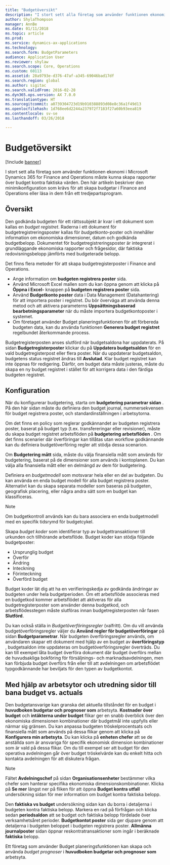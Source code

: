 ```yaml
---
title: "Budgetöversikt"
description: "I stort sett alla företag som använder funktionen ekonomi i Microsoft Dynamics 365 for Finance and Operations måste kunna skapa rapporter över budget kontra faktiska värden. Den här artikeln beskriver den minimikonfiguration som krävs för att skapa budgetar i Finance and Operations eller läsa in dem från ett tredjepartsprogram."
author: ShylaThompson
manager: AnnBe
ms.date: 01/11/2018
ms.topic: article
ms.prod: 
ms.service: dynamics-ax-applications
ms.technology: 
ms.search.form: BudgetParameters
audience: Application User
ms.reviewer: shylaw
ms.search.scope: Core, Operations
ms.custom: 60113
ms.assetid: 28a9793e-d376-47af-a345-69046bad17df
ms.search.region: global
ms.author: sigitac
ms.search.validFrom: 2016-02-28
ms.dyn365.ops.version: AX 7.0.0
ms.translationtype: HT
ms.sourcegitcommit: a0739304723d19b910388893d08e8c36a1f49d13
ms.openlocfilehash: 1d768ee6d2244a237972f7183f27a60b93eea819
ms.contentlocale: sv-se
ms.lasthandoff: 03/26/2018

---
```


# <a name="budgeting-overview"></a>Budgetöversikt

[!include [banner](../includes/banner.md)]

I stort sett alla företag som använder funktionen ekonomi i Microsoft Dynamics 365 for Finance and Operations måste kunna skapa rapporter över budget kontra faktiska värden. Den här artikeln beskriver den minimikonfiguration som krävs för att skapa budgetar i Finance and Operations eller läsa in dem från ett tredjepartsprogram.

<a name="overview"></a>Översikt
--------

Den godkända budgeten för ett rättssubjekt är kvar i ett dokument som kallas en *budget registret*. Raderna i ett dokument för budgetregistreringsposter kallas för *budgetkonto*-poster och innehåller information om ekonomiska dimensioner, datum och godkända budgetbelopp. Dokumentet för budgetregistreringsposter är integrerat i grundläggande ekonomiska rapporter och frågesidor, där faktiska redovisningsbelopp jämförts med budgeterade belopp. 

Det finns flera metoder för att skapa budgetregisterposter i Finance and Operations.

-   Ange information om **budgeten registrera poster** sida.
-   Använd Microsoft Excel mallen som du kan öppna genom att klicka på **Öppna i Excel-** knappen på **budgeten registrera poster** sida.
-   Använd **Budgetkonto poster** data i Data Management (Datahantering) för att importera poster i registret. Du bör överväga att använda denna metod och att aktivera parameterns **Uppsättningsbaserad** **bearbetningsparameter** när du måste importera budgetkontoposter i systemet.
-   Om företaget använder Budget planeringsfunktionen för att förbereda budgeten data, kan du använda funktionen **Generera budget registret** regelbundet återkommande process.

Budgetregisterposten anses slutförd när budgetsaldona har uppdaterats. På sidan **Budgetregisterposter** klickar du på **Uppdatera budgetsaldon** för en vald budgetregisterpost eller flera poster. När du uppdaterar budgetsaldon, budgetens status registret ändras till **Avslutad**. Klar budget registret kan inte öppnas för redigering. Därför, om budget data måste justeras, måste du skapa en ny budget registret i stället för att korrigera data i den färdiga budgeten registret.

## <a name="configuration"></a>Konfiguration
När du konfigurerar budgetering, starta om **budgetering parametrar sidan** . På den här sidan måste du definiera den budget journal, nummersekvensen för budget registrera poster, och standardinställningen i arbetsytorna.

Om det finns en policy som reglerar godkännandet av budgeten registrera poster, baserat på budget typ (t.ex. transfereringar eller revisioner), måste du skapa budget registret arbetsflöden på **budgetering arbetsflöden** . Om det finns scenarier där överföringar kan tillåtas utan workflow godkännande kan du definiera budgetöverföring regler att stödja dessa scenarion. 

Om **Budgetering mått** sida, måste du välja finansiella mått som används för budgetering, baserat på de dimensioner som används i kontoplanen. Du kan välja alla finansiella mått eller en delmängd av dem för budgetering.

Definiera en *budgetmodell* som motsvarar hela eller en del av budgeten. Du kan använda en enda budget modell för alla budget registrera poster. Alternativt kan du skapa separata modeller som baseras på budgeten, geografisk placering, eller några andra sätt som en budget kan klassificeras. 

> [!NOTE] 
> Om budgetkontroll används kan du bara associera en enda budgetmodell med en specifik tidsrymd för budgetcykel. 

Skapa *budget koder* som identifierar typ av budgettransaktioner till urkunden och tillhörande arbetsflöde. Budget koder kan stödja följande budgetposter:

-   Ursprunglig budget
-   Överför
-   Ändring
-   Inteckning
-   Förinteckning
-   Överförd budget

Budget koder lät dig att ha en verifieringskedja av godkända ändringar av budgeten under hela budgetperioden. Om ett arbetsflöde associeras med en budgetkod kommer arbetsflödet att aktiveras för alla budgetregisterposter som använder denna budgetkod, och arbetsflödesstegen måste slutföras innan budgetregisterposten når fasen **Slutförd**.  

Du kan också ställa in *Budgetöverföringsregler* (valfritt). Om du vill använda budgetöverföringsregler väljer du **Använd regler för budgetöverföringar** på sidan **Budgetparametrar**. När budgeten överföringsregler används, om användaren skapar ett dokument med hjälp av en budget av **överföringstyp** , budgetsaldon inte uppdateras om budgetöverföringsregler överträds. Du kan till exempel låta budget överföra dokument där budget överförs mellan de huvudsakliga bokföring för försäljnings- och marknadsavdelningen, men kan förbjuda budget överförs från eller till att avdelningen om arbetsflödet typgodkännande har beviljats för den typen av budgetkontot.

## <a name="using-workspaces-and-inquiry-pages-to-track-budget-vs-actuals"></a>Med hjälp av arbetsytor och utredning sidor till bana budget vs. actuals
Den budgetansvarige kan granska det aktuella tillståndet för en budget i **huvudboken budgetar och prognoser som** arbetsyta. **Kostnader över budget** och **intäkterna under budget** flikar ger en snabb överblick över den ekonomiska dimensionen kombinationer där budgetmål inte uppfylls eller närmar sig gränsen. Du kan anpassa budgeten tröskelprocentsats och finansiella mått som används på dessa flikar genom att klicka på **Konfigurera min arbetsyta**. Du kan klicka på **enheten chefer** att se de anställda som är ansvariga för specifik ekonomisk dimension kombinationer som är vald på dessa flikar. Om du till exempel ser att budget för den operativa avdelningen går över budget tröskelvärde kan du enkelt hitta och kontakta avdelningen för att diskutera frågan. 

> [!NOTE] 
> Fältet **Avdelningschef** på sidan **Organisationsenheter** bestämmer vilka chefer som hanterar specifika ekonomiska dimensionskombinationer. Klicka på **Se mer** längst ner på fliken för att öppna **Budget kontra utfall** undersökning sidan för mer information om budget kontra faktiska belopp. 

Den **faktiska vs budget** undersökning sidan kan du borra i detaljerna i budgeten kontra faktiska belopp. Markera en rad på förfrågan och klicka sedan **periodsaldon** att se budget och faktiska belopp fördelade över verksamhetsåret perioder. **Budgetkontot poster** sida ger djupare genom att detaljerna i budgeten beloppet i budgeten registrera poster. **Allmänna journalposter** sidan öppnar reskontratransaktioner som ingår i beräknade **faktiska** belopp. 

Ett företag som använder Budget planeringsfunktionen kan skapa och använda *budget prognoser* i **huvudboken budgetar och prognoser som** arbetsyta.




